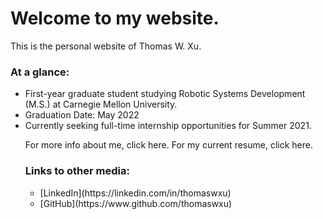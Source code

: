 <title>Thomas W. Xu's Website</title>

<h1>Welcome to my website.</h1>
This is the personal website of Thomas W. Xu.

<h3>At a glance:</h3>
	<ul>
		<li>First-year graduate student studying Robotic Systems Development (M.S.) at Carnegie Mellon University.</li>
		<li>Graduation Date: May 2022</li>
		<li>Currently seeking full-time internship opportunities for Summer 2021.</li>

For more info about me, click here.
For my current resume, click here.

<h3>Links to other media:</h3>
	<ul>
		<li>[LinkedIn](https://linkedin.com/in/thomaswxu)</li>
		<li>[GitHub](https://www.github.com/thomaswxu)</li>
	</ul>





